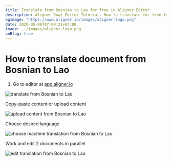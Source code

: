 ```yaml
---
title: Translate from Bosnian to Lao for free in Aligner Editor
description: Aligner Dual Editor Tutorial. How to translate for free from Bosnian to Lao. Aligner is multilingual document management platform. 
ogImage: "https://www.aligner.io/images/aligner-logo.png"
date: 2020-05-06T07:09:21+03:00
image: ../images/aligner-logo.png
onBlog: true
---
```


# How to translate document from Bosnian to Lao

1. Go to editor at [app.aligner.io](https://app.aligner.io "Aligner App web page")

![translate from Bosnian to Lao](../aligner-blank-editor.png "translate from Bosnian to Lao")

Copy-paste content or upload content

![upload content from Bosnian to Lao](../aligner-uploaded-document.png "upload content from Bosnian to Lao")

Choose desired language

![choose machine translation from Bosnian to Lao](../aligner-language-dropdown.png "choose machine translation from Bosnian to Lao")

Work and edit 2 documents in parallel

![edit translation from Bosnian to Lao](../aligner-double-sitded-editor.png "edit translation from Bosnian to Lao")

